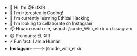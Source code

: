 - 👋 Hi, I’m @ELIXIR
- 👀 I’m interested in Coding!
- 🌱 I’m currently learning Ethical Hacking
- 💞️ I’m looking to collaborate on Instagram
- 📫 How to reach me, search @code_With_elixir on Instagram
- 😄 Pronouns: ELIXIR
- ⚡ Fun fact: I am a Human
- 𝐈𝐧𝐬𝐭𝐚𝐠𝐫𝐚𝐦----> @code_with_elixir

<!---
ELIXIR09/ELIXIR09 is a ✨ special ✨ repository because its `README.md` (this file) appears on your GitHub profile.
You can click the Preview link to take a look at your changes.
--->
